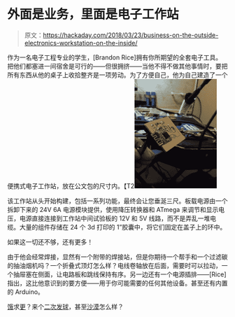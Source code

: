# 外面是业务，里面是电子工作站

> 原文：<https://hackaday.com/2018/03/23/business-on-the-outside-electronics-workstation-on-the-inside/>

作为一名电子工程专业的学生，[Brandon Rice]拥有你所期望的全套电子工具。把他们都塞进一间宿舍是可行的——但很拥挤——当他不得不做其他事情时，要把所有东西从他的桌子上收拾整齐是一项劳动。为了方便自己，他为自己建造了一个便携式电子工作站，放在公文包的尺寸内。【T2![](img/608cf4b64349ce613438788a6b027821.png)

该工作站从头开始构建，包括一系列功能，最终会让您垂涎三尺。板载电源由一个拆卸下来的 24V 6A 电源模块提供，使用降压转换器和 ATmega 来调节和显示电压，电源直接连接到工作站中间试验板的 12V 和 5V 线路，而不是弄乱一堆电缆。大量的组件存储在 24 个 3d 打印的 1”胶囊中，将它们固定在盖子上的环中。

如果这一切还不够，还有更多！

由于他会经常焊接，显然有一个附带的焊接站，但是你期待一个帮手和一个过滤碳的抽油烟机吗？一个折叠式顶灯怎么样？电线卷轴放在后面，需要时可以拉动，一个抽屉塞在侧面，让电路板和跳线保持有序。另一边还有一个电源插排——[Rice]指出，这比他意识到的要方便——用于你可能需要的任何其他设备。甚至还有内置的 Arduino。

[饿](https://hackaday.com/2018/01/01/electronics-workbench-goes-vertical-with-pegboard-mounting/)求[更](https://hackaday.com/2013/02/19/rusty-old-table-saw-turned-into-a-workstation-worthy-of-a-master-craftsman/)？来个[二次发球](https://hackaday.com/2014/10/26/mobile-soldering-workstation-sets-up-quickly-lets-you-get-to-work/)，甚至[沙漠](https://hackaday.com/2016/07/04/feel-extreme-workbench-envy-after-seeing-the-tempel/)怎么样？